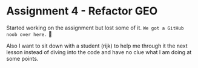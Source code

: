 # Assignment 4 - Refactor GEO

Started working on the assignment but lost some of it. `We got a GitHub noob over here.` 🎉

Also I want to sit down with a student (rijk) to help me through it the next lesson instead
of diving into the code and have no clue what I am doing at some points.
